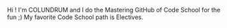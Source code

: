 Hi ! I'm COLUNDRUM and I do the Mastering GitHub of Code School for the fun ;)
My favorite Code School path is Electives.
